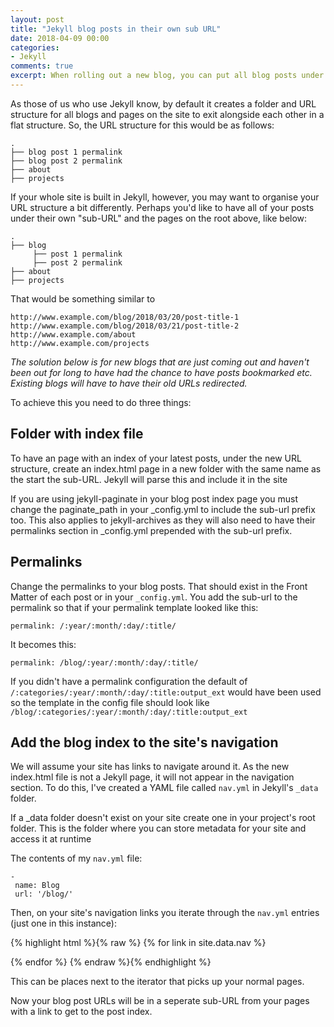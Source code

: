 ```yaml
---
layout: post
title: "Jekyll blog posts in their own sub URL"
date: 2018-04-09 00:00
categories:
- Jekyll
comments: true
excerpt: When rolling out a new blog, you can put all blog posts under their own sub URL.
---
```

As those of us who use Jekyll know, by default it creates a folder and URL structure for all blogs and pages on the site to exit alongside each other in a flat structure. So, the URL structure for this would be as follows:

```
.
├── blog post 1 permalink
├── blog post 2 permalink
├── about
├── projects
```

If your whole site is built in Jekyll, however, you may want to organise your URL structure a bit differently. Perhaps you'd like to have all of your posts under their own "sub-URL" and the pages on the root above, like below:

```
.
├── blog
     ├── post 1 permalink
     ├── post 2 permalink
├── about
├── projects
```

That would be something similar to

```
http://www.example.com/blog/2018/03/20/post-title-1
http://www.example.com/blog/2018/03/21/post-title-2
http://www.example.com/about
http://www.example.com/projects
```

_The solution below is for new blogs that are just coming out and haven't been out for long to have had the chance to have posts bookmarked etc. Existing blogs will have to have their old URLs redirected._

To achieve this you need to do three things:

## Folder with index file
To have an page with an index of your latest posts, under the new URL structure, create an index.html page in a new folder with the same name as the start the sub-URL. Jekyll will parse this and include it in the site

<div class="warning">If you are using jekyll-paginate in your blog post index page you must change the paginate_path in your _config.yml to include the sub-url prefix too. This also applies to jekyll-archives as they will also need to have their permalinks section in _config.yml prepended with the sub-url prefix.</div>

## Permalinks
Change the permalinks to your blog posts. That should exist in the Front Matter of each post or in your `_config.yml`. You add the sub-url to the permalink so that if your permalink template looked like this:

```
permalink: /:year/:month/:day/:title/
```

It becomes this:

```
permalink: /blog/:year/:month/:day/:title/
```

If you didn't have a permalink configuration the default of `/:categories/:year/:month/:day/:title:output_ext` would have been used so the template in the config file should look like `/blog/:categories/:year/:month/:day/:title:output_ext`

## Add the blog index to the site's navigation
We will assume your site has links to navigate around it. As the new index.html file is not a Jekyll page, it will not appear in the navigation section. To do this, I've created a YAML file called `nav.yml` in Jekyll's `_data` folder.

<div class="info">If a _data folder doesn't exist on your site create one in your project's root folder. This is the folder where you can store metadata for your site and access it at runtime</div>

The contents of my `nav.yml` file:

```
-
 name: Blog
 url: '/blog/'
```

Then, on your site's navigation links you iterate through the `nav.yml` entries (just one in this instance):

{% highlight html %}{% raw %}
{% for link in site.data.nav %}
  <!-- add a link template as you would do for your normal pages  -->
{% endfor %}
{% endraw %}{% endhighlight  %}

This can be places next to the iterator that picks up your normal pages.

Now your blog post URLs will be in a seperate sub-URL from your pages with a link to get to the post index.
